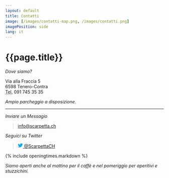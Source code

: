 ```yaml
---
layout: default
title: Contatti
image: [/images/contatti-map.png, /images/contatti.png]
imagePosition: side
lang: it
---
```


{{page.title}}
==============

*Dove siamo?*
> <address>
  Via alla Fraccia 5<br>
  6598 Tenero-Contra<br>
  <abbr title="Tel">Tel.</abbr> 091 745 35 35 <br>
</address>

*Ampio parcheggio a disposizione.*

- - - 

*Inviare un Messagio*
> <info@scarpetta.ch>


*Seguici su Twitter*
> <a href="https://twitter.com/ScarpettaCH"><img src="/images/twitter-bird-16x16.png">  @ScarpettaCH</a>

{% include openingtimes.markdown %}

*Siamo aperti anche al mattino per il caffè e nel pomeriggio per aperitivi e stuzzichini.*


